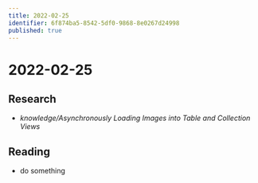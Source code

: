 ```yaml
---
title: 2022-02-25
identifier: 6f874ba5-8542-5df0-9868-8e0267d24998
published: true
---
```


# 2022-02-25

## Research

* *knowledge/Asynchronously Loading Images into Table and Collection Views*

## Reading

* do something
